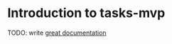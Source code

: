 # Introduction to tasks-mvp

TODO: write [great documentation](http://jacobian.org/writing/what-to-write/)
